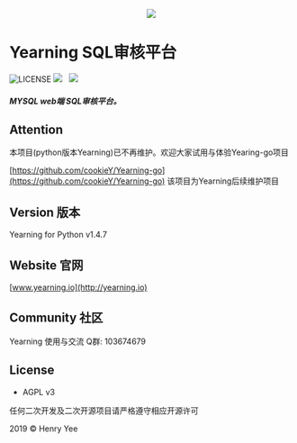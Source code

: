 <p align="center">
        <img  src="img/logo.jpg">
</p>

# Yearning SQL审核平台
![LICENSE](https://img.shields.io/badge/license-AGPL%20-blue.svg)
![](https://img.shields.io/badge/build-release-brightgreen.svg)  
![](https://img.shields.io/badge/version-v1.4.7-brightgreen.svg)  

##### MYSQL web端 SQL审核平台。
## Attention
 本项目(python版本Yearning)已不再维护。欢迎大家试用与体验Yearing-go项目
 
 [https://github.com/cookieY/Yearning-go](https://github.com/cookieY/Yearning-go)
 该项目为Yearning后续维护项目
 
## Version 版本
Yearning for Python v1.4.7

## Website 官网

[www.yearning.io](http://yearning.io)


## Community 社区
   Yearning 使用与交流          Q群: 103674679

## License

- AGPL v3

任何二次开发及二次开源项目请严格遵守相应开源许可

2019 © Henry Yee


